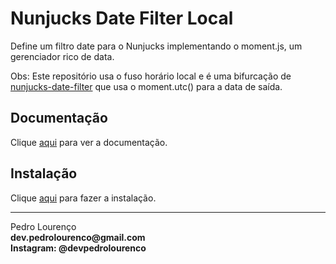 # Nunjucks Date Filter Local

Define um filtro date para o Nunjucks implementando o moment.js, um gerenciador rico de data.

Obs: Este repositório usa o fuso horário local e é uma bifurcação de [nunjucks-date-filter](nunjucks-date-filter.md) que usa o moment.utc() para a data de saída. 

## Documentação

Clique [aqui](https://github.com/breeswish/nunjucks-date-filter-local) para ver a documentação.

## Instalação

Clique [aqui](https://www.npmjs.com/package/nunjucks-date-filter-local) para fazer a instalação.


<hr>
<stong>Pedro Lourenço</strong><br>
<Strong>dev.pedrolourenco@gmail.com</strong><br>
<Strong>Instagram: @devpedrolourenco</strong>